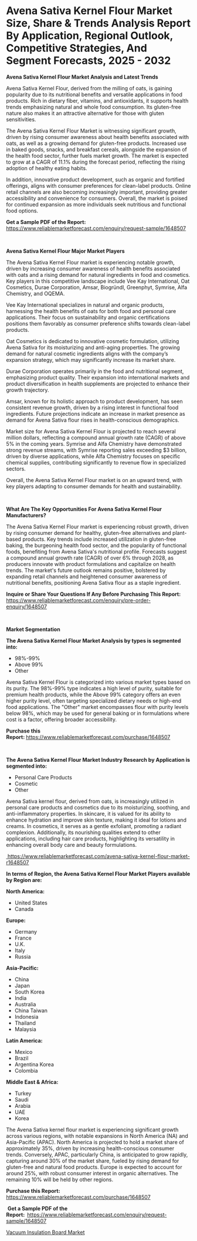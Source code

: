 <p><h1>Avena Sativa Kernel Flour Market Size, Share & Trends Analysis Report By Application, Regional Outlook, Competitive Strategies, And Segment Forecasts, 2025 - 2032</h1></p><p><strong>Avena Sativa Kernel Flour Market Analysis and Latest Trends</strong></p>
<p><p>Avena Sativa Kernel Flour, derived from the milling of oats, is gaining popularity due to its nutritional benefits and versatile applications in food products. Rich in dietary fiber, vitamins, and antioxidants, it supports health trends emphasizing natural and whole food consumption. Its gluten-free nature also makes it an attractive alternative for those with gluten sensitivities.</p><p>The Avena Sativa Kernel Flour Market is witnessing significant growth, driven by rising consumer awareness about health benefits associated with oats, as well as a growing demand for gluten-free products. Increased use in baked goods, snacks, and breakfast cereals, alongside the expansion of the health food sector, further fuels market growth. The market is expected to grow at a CAGR of 11.1% during the forecast period, reflecting the rising adoption of healthy eating habits. </p><p>In addition, innovative product development, such as organic and fortified offerings, aligns with consumer preferences for clean-label products. Online retail channels are also becoming increasingly important, providing greater accessibility and convenience for consumers. Overall, the market is poised for continued expansion as more individuals seek nutritious and functional food options.</p></p>
<p><strong>Get a Sample PDF of the Report:&nbsp;</strong> <a href="https://www.reliablemarketforecast.com/enquiry/request-sample/1648507?utm_campaign=3538&utm_medium=2&utm_source=Github&utm_content=ia&utm_term=01042025&utm_id=avena-sativa-kernel-flour">https://www.reliablemarketforecast.com/enquiry/request-sample/1648507</a></p>
<p>&nbsp;</p>
<p><strong>Avena Sativa Kernel Flour Major Market Players</strong></p>
<p><p>The Avena Sativa Kernel Flour market is experiencing notable growth, driven by increasing consumer awareness of health benefits associated with oats and a rising demand for natural ingredients in food and cosmetics. Key players in this competitive landscape include Vee Kay International, Oat Cosmetics, Durae Corporation, Amsar, Biogründl, Greenphyt, Symrise, Alfa Chemistry, and OQEMA.</p><p>Vee Kay International specializes in natural and organic products, harnessing the health benefits of oats for both food and personal care applications. Their focus on sustainability and organic certifications positions them favorably as consumer preference shifts towards clean-label products.</p><p>Oat Cosmetics is dedicated to innovative cosmetic formulation, utilizing Avena Sativa for its moisturizing and anti-aging properties. The growing demand for natural cosmetic ingredients aligns with the company’s expansion strategy, which may significantly increase its market share.</p><p>Durae Corporation operates primarily in the food and nutritional segment, emphasizing product quality. Their expansion into international markets and product diversification in health supplements are projected to enhance their growth trajectory.</p><p>Amsar, known for its holistic approach to product development, has seen consistent revenue growth, driven by a rising interest in functional food ingredients. Future projections indicate an increase in market presence as demand for Avena Sativa flour rises in health-conscious demographics.</p><p>Market size for Avena Sativa Kernel Flour is projected to reach several million dollars, reflecting a compound annual growth rate (CAGR) of above 5% in the coming years. Symrise and Alfa Chemistry have demonstrated strong revenue streams, with Symrise reporting sales exceeding $3 billion, driven by diverse applications, while Alfa Chemistry focuses on specific chemical supplies, contributing significantly to revenue flow in specialized sectors.</p><p>Overall, the Avena Sativa Kernel Flour market is on an upward trend, with key players adapting to consumer demands for health and sustainability.</p></p>
<p>&nbsp;</p>
<p><strong>What Are The Key Opportunities For Avena Sativa Kernel Flour Manufacturers?</strong></p>
<p><p>The Avena Sativa Kernel Flour market is experiencing robust growth, driven by rising consumer demand for healthy, gluten-free alternatives and plant-based products. Key trends include increased utilization in gluten-free baking, the burgeoning health food sector, and the popularity of functional foods, benefiting from Avena Sativa's nutritional profile. Forecasts suggest a compound annual growth rate (CAGR) of over 6% through 2028, as producers innovate with product formulations and capitalize on health trends. The market's future outlook remains positive, bolstered by expanding retail channels and heightened consumer awareness of nutritional benefits, positioning Avena Sativa flour as a staple ingredient.</p></p>
<p><strong>Inquire or Share Your Questions If Any Before Purchasing This Report:</strong> <a href="https://www.reliablemarketforecast.com/enquiry/pre-order-enquiry/1648507?utm_campaign=3538&utm_medium=2&utm_source=Github&utm_content=ia&utm_term=01042025&utm_id=avena-sativa-kernel-flour">https://www.reliablemarketforecast.com/enquiry/pre-order-enquiry/1648507</a></p>
<p>&nbsp;</p>
<p><strong>Market Segmentation</strong></p>
<p><strong>The Avena Sativa Kernel Flour Market Analysis by types is segmented into:</strong></p>
<p><ul><li>98%-99%</li><li>Above 99%</li><li>Other</li></ul></p>
<p><p>Avena Sativa Kernel Flour is categorized into various market types based on its purity. The 98%-99% type indicates a high level of purity, suitable for premium health products, while the Above 99% category offers an even higher purity level, often targeting specialized dietary needs or high-end food applications. The "Other" market encompasses flour with purity levels below 98%, which may be used for general baking or in formulations where cost is a factor, offering broader accessibility.</p></p>
<p><strong>Purchase this Report:&nbsp;</strong><a href="https://www.reliablemarketforecast.com/purchase/1648507?utm_campaign=3538&utm_medium=2&utm_source=Github&utm_content=ia&utm_term=01042025&utm_id=avena-sativa-kernel-flour">https://www.reliablemarketforecast.com/purchase/1648507</a></p>
<p>&nbsp;</p>
<p><strong>The Avena Sativa Kernel Flour Market Industry Research by Application is segmented into:</strong></p>
<p><ul><li>Personal Care Products</li><li>Cosmetic</li><li>Other</li></ul></p>
<p><p>Avena Sativa kernel flour, derived from oats, is increasingly utilized in personal care products and cosmetics due to its moisturizing, soothing, and anti-inflammatory properties. In skincare, it is valued for its ability to enhance hydration and improve skin texture, making it ideal for lotions and creams. In cosmetics, it serves as a gentle exfoliant, promoting a radiant complexion. Additionally, its nourishing qualities extend to other applications, including hair care products, highlighting its versatility in enhancing overall body care and beauty formulations.</p></p>
<p><a href="https://www.reliablemarketforecast.com/avena-sativa-kernel-flour-market-r1648507?utm_campaign=3538&utm_medium=2&utm_source=Github&utm_content=ia&utm_term=01042025&utm_id=avena-sativa-kernel-flour">&nbsp;https://www.reliablemarketforecast.com/avena-sativa-kernel-flour-market-r1648507</a></p>
<p><strong>In terms of Region, the Avena Sativa Kernel Flour Market Players available by Region are:</strong></p>
<p>
    <p> <strong> North America: </strong>
        <ul>
            <li>United States</li>
            <li>Canada</li>
        </ul>
        </p> 
    <p> <strong> Europe: </strong>
        <ul>
            <li>Germany</li>
            <li>France</li>
            <li>U.K.</li>
            <li>Italy</li>
            <li>Russia</li>
        </ul>
        </p> 
    <p> <strong> Asia-Pacific: </strong>
        <ul>
            <li>China</li>
            <li>Japan</li>
            <li>South Korea</li>
            <li>India</li>
            <li>Australia</li>
            <li>China Taiwan</li>
            <li>Indonesia</li>
            <li>Thailand</li>
            <li>Malaysia</li>
        </ul>
        </p> 
    <p> <strong> Latin America: </strong>
        <ul>
            <li>Mexico</li>
            <li>Brazil</li>
            <li>Argentina Korea</li>
            <li>Colombia</li>
        </ul>
        </p> 
    <p> <strong> Middle East & Africa: </strong>
        <ul>
            <li>Turkey</li>
            <li>Saudi</li>
            <li>Arabia</li>
            <li>UAE</li>
            <li>Korea</li>
        </ul>
    </p>
    </p>
<p><p>The Avena Sativa kernel flour market is experiencing significant growth across various regions, with notable expansions in North America (NA) and Asia-Pacific (APAC). North America is projected to hold a market share of approximately 35%, driven by increasing health-conscious consumer trends. Conversely, APAC, particularly China, is anticipated to grow rapidly, capturing around 30% of the market share, fueled by rising demand for gluten-free and natural food products. Europe is expected to account for around 25%, with robust consumer interest in organic alternatives. The remaining 10% will be held by other regions.</p></p>
<p><strong>Purchase this Report: </strong><a href="https://www.reliablemarketforecast.com/purchase/1648507?utm_campaign=3538&utm_medium=2&utm_source=Github&utm_content=ia&utm_term=01042025&utm_id=avena-sativa-kernel-flour">https://www.reliablemarketforecast.com/purchase/1648507</a></p>
<p>&nbsp;<strong>Get a Sample PDF of the Report:&nbsp;&nbsp;</strong><a href="https://www.reliablemarketforecast.com/enquiry/request-sample/1648507?utm_campaign=3538&utm_medium=2&utm_source=Github&utm_content=ia&utm_term=01042025&utm_id=avena-sativa-kernel-flour">https://www.reliablemarketforecast.com/enquiry/request-sample/1648507</a></p>
<p><strong></strong></p>
<p><p><a href="https://github.com/daleogrando/Market-Research-Report-List-1/blob/main/vacuum-insulation-board-market.md?utm_campaign=3538&utm_medium=2&utm_source=Github&utm_content=ia&utm_term=01042025&utm_id=avena-sativa-kernel-flour">Vacuum Insulation Board Market</a></p></p>